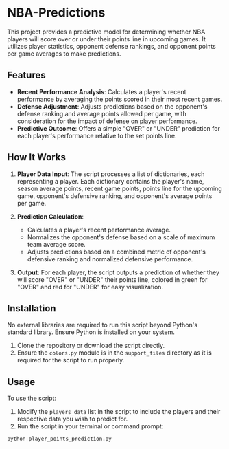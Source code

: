 # NBA-Predictions

This project provides a predictive model for determining whether NBA players will score over or under their points line in upcoming games. It utilizes player statistics, opponent defense rankings, and opponent points per game averages to make predictions.

## Features

- **Recent Performance Analysis**: Calculates a player's recent performance by averaging the points scored in their most recent games.
- **Defense Adjustment**: Adjusts predictions based on the opponent's defense ranking and average points allowed per game, with consideration for the impact of defense on player performance.
- **Predictive Outcome**: Offers a simple "OVER" or "UNDER" prediction for each player's performance relative to the set points line.

## How It Works

1. **Player Data Input**: The script processes a list of dictionaries, each representing a player. Each dictionary contains the player's name, season average points, recent game points, points line for the upcoming game, opponent's defensive ranking, and opponent's average points per game.

2. **Prediction Calculation**:
    - Calculates a player's recent performance average.
    - Normalizes the opponent's defense based on a scale of maximum team average score.
    - Adjusts predictions based on a combined metric of opponent's defensive ranking and normalized defensive performance.

3. **Output**: For each player, the script outputs a prediction of whether they will score "OVER" or "UNDER" their points line, colored in green for "OVER" and red for "UNDER" for easy visualization.

## Installation

No external libraries are required to run this script beyond Python's standard library. Ensure Python is installed on your system.

1. Clone the repository or download the script directly.
2. Ensure the `colors.py` module is in the `support_files` directory as it is required for the script to run properly.

## Usage

To use the script:

1. Modify the `players_data` list in the script to include the players and their respective data you wish to predict for.
2. Run the script in your terminal or command prompt:

```bash
python player_points_prediction.py